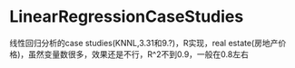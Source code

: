 # LinearRegressionCaseStudies
线性回归分析的case studies(KNNL,3.31和9.?)，R实现，real estate(房地产价格)，虽然变量数很多，效果还是不行，R^2不到0.9，一般在0.8左右
